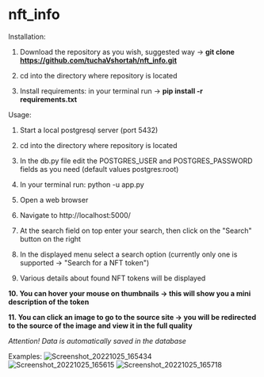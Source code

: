 # nft_info

Installation:
  1. Download the repository as you wish, suggested way -> **git clone https://github.com/tuchaVshortah/nft_info.git**
  
  2. cd into the directory where repository is located
  
  3. Install requirements: in your terminal run -> **pip install -r requirements.txt**

Usage:
  1. Start a local postgresql server (port 5432)
  
  2. cd into the directory where repository is located
 
  3. In the db.py file edit the POSTGRES_USER and POSTGRES_PASSWORD fields as you need (default values postgres:root)
  
  4. In your terminal run: python -u app.py
  
  5. Open a web browser
  
  6. Navigate to http://localhost:5000/
  
  7. At the search field on top enter your search, then click on the "Search" button on the right
  
  8. In the displayed menu select a search option (currently only one is supported -> "Search for a NFT token")
  
  9. Various details about found NFT tokens will be displayed
  
  **10. You can hover your mouse on thumbnails -> this will show you a mini description of the token**
  
  **11. You can click an image to go to the source site -> you will be redirected to the source of the image and view it in the full quality**

*Attention! Data is automatically saved in the database*

Examples:
![Screenshot_20221025_165434](https://user-images.githubusercontent.com/71591558/197755310-1720ce80-509a-43b1-b5c5-9704597ba977.png)
![Screenshot_20221025_165615](https://user-images.githubusercontent.com/71591558/197755539-209eebfb-6c8d-42de-b606-7d5b70c39ad2.png)
![Screenshot_20221025_165718](https://user-images.githubusercontent.com/71591558/197755723-97bbb402-467c-476b-a396-050fae150166.png)
